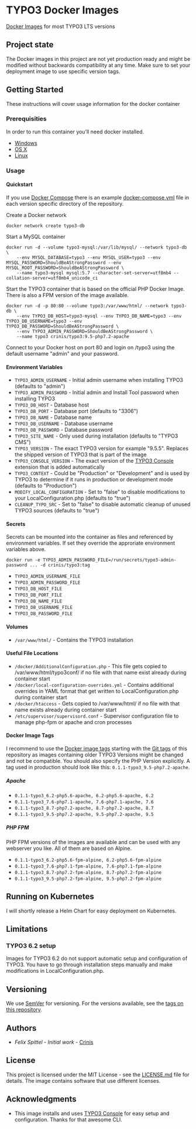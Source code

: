 # TYPO3 Docker Images

[Docker Images](https://hub.docker.com/r/crinis/typo3) for most TYPO3 LTS versions

## Project state

The Docker images in this project are not yet production ready and might be modified without backwards compatibility at any time. Make sure to set your deployment image to use specific version tags.

## Getting Started

These instructions will cover usage information for the docker container 

### Prerequisities

In order to run this container you'll need docker installed.

* [Windows](https://docs.docker.com/windows/started)
* [OS X](https://docs.docker.com/mac/started/)
* [Linux](https://docs.docker.com/linux/started/)

### Usage

#### Quickstart

If you use [Docker Compose](https://docs.docker.com/compose/) there is an example [docker-compose.yml](9.5/docker-compose.yml) file in each version specific directory of the repository.

Create a Docker network
```shell
docker network create typo3-db
```

Start a MySQL container

```shell
docker run -d --volume typo3-mysql:/var/lib/mysql/ --network typo3-db \
    --env MYSQL_DATABASE=typo3 --env MYSQL_USER=typo3 --env MYSQL_PASSWORD=ShouldBeAStrongPassword --env MYSQL_ROOT_PASSWORD=ShouldBeAStrongPassword \
    --name typo3-mysql mysql:5.7 --character-set-server=utf8mb4 --collation-server=utf8mb4_unicode_ci
```

Start the TYPO3 container that is based on the official PHP Docker Image. There is also a FPM version of the image available.

```shell
docker run -d -p 80:80 --volume typo3:/var/www/html/ --network typo3-db \
    --env TYPO3_DB_HOST=typo3-mysql --env TYPO3_DB_NAME=typo3 --env TYPO3_DB_USERNAME=typo3 --env TYPO3_DB_PASSWORD=ShouldBeAStrongPassword \
    --env TYPO3_ADMIN_PASSWORD=ShouldBeAStrongPassword \
    --name typo3 crinis/typo3:9.5-php7.2-apache
```

Connect to your Docker host on port 80 and login on /typo3 using the default username "admin" and your password.

#### Environment Variables

* `TYPO3_ADMIN_USERNAME` - Initial admin username when installing TYPO3 (defaults to "admin")
* `TYPO3_ADMIN_PASSWORD` - Initial admin and Install Tool password when installing TYPO3
* `TYPO3_DB_HOST` - Database host
* `TYPO3_DB_PORT` - Database port (defaults to "3306")
* `TYPO3_DB_NAME` - Database name
* `TYPO3_DB_USERNAME` - Database username
* `TYPO3_DB_PASSWORD` - Database password
* `TYPO3_SITE_NAME` - Only used during installation (defaults to "TYPO3 CMS")
* `TYPO3_VERSION` - The exact TYPO3 version for example "9.5.5". Replaces the shipped version of TYPO3 that is part of the image
* `TYPO3_CONSOLE_VERSION` - The exact version of the [TYPO3 Console](https://github.com/TYPO3-Console/TYPO3-Console) extension that is added automatically
* `TYPO3_CONTEXT` - Could be "Production" or "Development" and is used by TYPO3 to determine if it runs in production or development mode (defaults to "Production")
* `MODIFY_LOCAL_CONFIGURATION` - Set to "false" to disable modifications to your LocalConfiguration.php (defaults to "true")
* `CLEANUP_TYPO_SRC` - Set to "false" to disable automatic cleanup of unused TYPO3 sources (defaults to "true")

#### Secrets

Secrets can be mounted into the container as files and referenced by environment variables. If set they override the approriate environment variables above.
```
docker run -e TYPO3_ADMIN_PASSWORD_FILE=/run/secrets/typo3-admin-password ... -d crinis/typo3:tag
```

* `TYPO3_ADMIN_USERNAME_FILE`
* `TYPO3_ADMIN_PASSWORD_FILE`
* `TYPO3_DB_HOST_FILE`
* `TYPO3_DB_PORT_FILE`
* `TYPO3_DB_NAME_FILE`
* `TYPO3_DB_USERNAME_FILE`
* `TYPO3_DB_PASSWORD_FILE`

#### Volumes

* `/var/www/html/` - Contains the TYPO3 installation

#### Useful File Locations

* `/docker/AdditionalConfiguration.php` - This file gets copied to /var/www/html/typo3conf/ if no file with that name exist already during container start
* `/docker/local-configuration-overrides.yml` - Contains additional overrides in YAML format that get written to LocalConfiguration.php during container start
* `/docker/htaccess` - Gets copied to /var/www/html/ if no file with that name exists already during container start
* `/etc/supervisor/supervisord.conf` - Supervisor configuration file to manage php-fpm or apache and cron processes 

#### Docker Image Tags

I recommend to use the [Docker image tags](https://hub.docker.com/r/crinis/typo3/tags) starting with the [Git tags](https://github.com/crinis/typo3-docker/tags) of this repository as images containing older TYPO3 Versions might be changed and not be compatible. You should also specify the PHP Version explicitly. A tag used in production should look like this: `0.1.1-typo3_9.5-php7.2-apache`.

##### Apache

* `0.1.1-typo3_6.2-php5.6-apache, 6.2-php5.6-apache, 6.2`
* `0.1.1-typo3_7.6-php7.1-apache, 7.6-php7.1-apache, 7.6`
* `0.1.1-typo3_8.7-php7.2-apache, 8.7-php7.2-apache, 8.7`
* `0.1.1-typo3_9.5-php7.2-apache, 9.5-php7.2-apache, 9.5`

##### PHP FPM

PHP FPM versions of the images are available and can be used with any webserver you like. All of them are based on Alpine.
* `0.1.1-typo3_6.2-php5.6-fpm-alpine, 6.2-php5.6-fpm-alpine`
* `0.1.1-typo3_7.6-php7.1-fpm-alpine, 7.6-php7.1-fpm-alpine`
* `0.1.1-typo3_8.7-php7.2-fpm-alpine, 8.7-php7.2-fpm-alpine`
* `0.1.1-typo3_9.5-php7.2-fpm-alpine, 9.5-php7.2-fpm-alpine`

## Running on Kubernetes

I will shortly release a Helm Chart for easy deployment on Kubernetes.

## Limitations

### TYPO3 6.2 setup

Images for TYPO3 6.2 do not support automatic setup and configuration of TYPO3. You have to go through installation steps manually and make modifications in LocalConfiguration.php.

## Versioning

We use [SemVer](http://semver.org/) for versioning. For the versions available, see the [tags on this repository](https://github.com/crinis/typo3-docker/tags). 

## Authors

* *Felix Spittel* - *Initial work* - [Crinis](https://github.com/crinis)

## License

This project is licensed under the MIT License - see the [LICENSE.md](LICENSE.md) file for details. The image contains software that use different licenses.

## Acknowledgments

* This image installs and uses [TYPO3 Console](https://github.com/TYPO3-Console/TYPO3-Console) for easy setup and configuration. Thanks for that awesome CLI.
